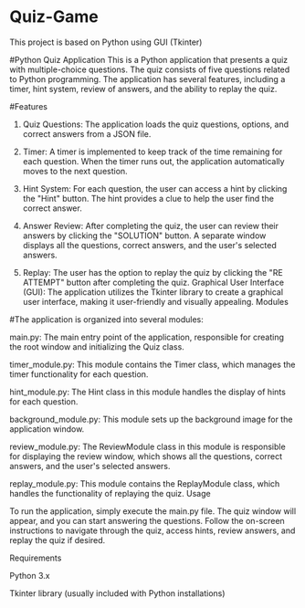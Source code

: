 # Quiz-Game
This project is based on Python using GUI (Tkinter)


#Python Quiz Application
This is a Python application that presents a quiz with multiple-choice questions. The quiz consists of five questions related to Python programming. The application has several features, including a timer, hint system, review of answers, and the ability to replay the quiz.

#Features

1. Quiz Questions: The application loads the quiz questions, options, and correct answers from a JSON file.

2. Timer: A timer is implemented to keep track of the time remaining for each question. When the timer runs out, the application automatically moves to the next question.

3. Hint System: For each question, the user can access a hint by clicking the "Hint" button. The hint provides a clue to help the user find the correct answer.

4. Answer Review: After completing the quiz, the user can review their answers by clicking the "SOLUTION" button. A separate window displays all the questions, correct answers, and the user's selected answers.

5. Replay: The user has the option to replay the quiz by clicking the "RE ATTEMPT" button after completing the quiz.
Graphical User Interface (GUI): The application utilizes the Tkinter library to create a graphical user interface, making it user-friendly and visually appealing.
Modules

#The application is organized into several modules:

main.py: The main entry point of the application, responsible for creating the root window and initializing the Quiz class.

timer_module.py: This module contains the Timer class, which manages the timer functionality for each question.

hint_module.py: The Hint class in this module handles the display of hints for each question.

background_module.py: This module sets up the background image for the application window.

review_module.py: The ReviewModule class in this module is responsible for displaying the review window, which shows all the questions, correct answers, and the user's selected answers.

replay_module.py: This module contains the ReplayModule class, which handles the functionality of replaying the quiz.
Usage

To run the application, simply execute the main.py file. The quiz window will appear, and you can start answering the questions. Follow the on-screen instructions to navigate through the quiz, access hints, review answers, and replay the quiz if desired.


Requirements

Python 3.x

Tkinter library (usually included with Python installations)
